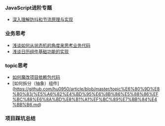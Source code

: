 ### JavaScript进阶专题
- [深入理解防抖和节流原理与实现](https://github.com/hu0950/article/blob/master/JavaScript%E8%BF%9B%E9%98%B6/%E6%B7%B1%E5%85%A5%E7%90%86%E8%A7%A3%E9%98%B2%E6%8A%96%E5%92%8C%E8%8A%82%E6%B5%81%E5%8E%9F%E7%90%86%E4%B8%8E%E5%AE%9E%E7%8E%B0.md)

### 业务思考
- [浅谈如何从状态机的角度来思考业务代码](https://github.com/hu0950/article/blob/master/%E4%B8%9A%E5%8A%A1%E6%80%9D%E8%80%83/%E6%B5%85%E8%B0%88%E5%A6%82%E4%BD%95%E4%BB%8E%E7%8A%B6%E6%80%81%E6%9C%BA%E7%9A%84%E8%A7%92%E5%BA%A6%E6%9D%A5%E6%80%9D%E8%80%83%E4%B8%9A%E5%8A%A1%E4%BB%A3%E7%A0%81%EF%BC%88%E4%BF%AE%E6%94%B9%E5%90%8E%EF%BC%89.md)
- [浅谈日历组件基础功能的实现](https://github.com/hu0950/article/blob/master/%E4%B8%9A%E5%8A%A1%E6%80%9D%E8%80%83/%E6%B5%85%E8%B0%88%E7%94%A8%E7%8A%B6%E6%80%81%E6%9C%BA%E6%80%9D%E8%B7%AF%E6%9D%A5%E7%AE%80%E5%8C%96%E4%B8%9A%E5%8A%A1%E4%BB%A3%E7%A0%81.md)

### topic思考
- [如何魔改项目依赖包代码](https://github.com/hu0950/article/blob/master/topic%E6%80%9D%E8%80%83/%E5%A6%82%E4%BD%95%E9%AD%94%E6%94%B9%E9%A1%B9%E7%9B%AE%E4%BE%9D%E8%B5%96%E5%8C%85%E4%BB%A3%E7%A0%81.md)
- [如何拆分（抽象）组件]
(https://github.com/hu0950/article/blob/master/topic%E6%80%9D%E8%80%83/%E5%A6%82%E4%BD%95%E6%8B%86%E5%88%86%EF%BC%88%E6%8A%BD%E8%B1%A1%EF%BC%89%E7%BB%84%E4%BB%B6.md)

### 项目踩坑总结
